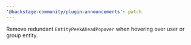 ```yaml
---
'@backstage-community/plugin-announcements': patch
---
```


Remove redundant `EntityPeekAheadPopover` when hovering over user or group entity.

